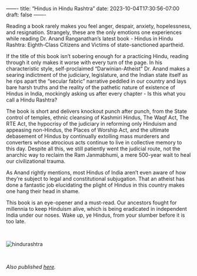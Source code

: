 ——- 
title: “Hindus in Hindu Rashtra”
date: 2023-10-04T17:30:56-07:00
draft: false
——-

Reading a book rarely makes you feel anger, despair, anxiety, hopelessness, and resignation. Strangely, these are the only emotions one experiences while reading Dr. Anand Ranganathan’s latest book - Hindus in Hindu Rashtra: Eighth-Class Citizens and Victims of state-sanctioned apartheid.

If the title of this book isn’t sobering enough for a practicing Hindu, reading through it only makes it worse with every turn of the page. In his characteristic style, self-proclaimed “Darwinian-Atheist” Dr. Anand makes a searing indictment of the judiciary, legislature, and the Indian state itself as he rips apart the “secular fabric” narrative peddled in our country and lays bare harsh truths and the reality of the pathetic nature of existence of Hindus in India, mockingly asking us after every chapter - Is this what you call a Hindu Rashtra? 

The book is short and delivers knockout punch after punch, from the State control of temples, ethnic cleansing of Kashmiri Hindus, The Waqf Act, The RTE Act, the hypocrisy of the judiciary in reforming only Hinduism and appeasing non-Hindus, the Places of Worship Act, and the ultimate debasement of Hindus by continually extolling mass murderers and converters whose atrocious acts continue to live in collective memory to this day. Despite all this, we still patiently went the judicial route, not the anarchic way to reclaim the Ram Janmabhumi, a mere 500-year wait to heal our civilizational trauma. 

As Anand rightly mentions, most Hindus of India aren’t even aware of how they’re subject to legal and constitutional subjugation. That an atheist has done a fantastic job elucidating the plight of Hindus in this country makes one hang their head in shame. 

This book is an eye-opener and a must-read. Our ancestors fought for millennia to keep Hinduism alive, which is being eradicated in independent India under our noses. Wake up, ye Hindus, from your slumber before it is too late. 


&nbsp;&nbsp;


![hindurashtra](/hindurashtra.jpg)

&nbsp;&nbsp;

*Also published [here](https://www.goodreads.com/review/show/5878507921).*
